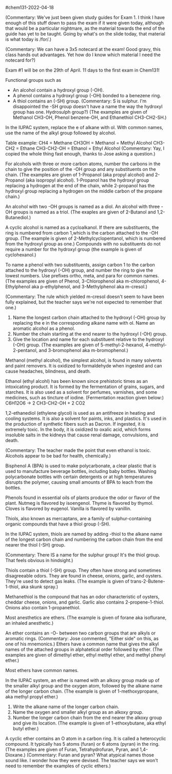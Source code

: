 #chem131-2022-04-18

(Commentary:  We've just been given study guides for Exam 1.  I think I have enough of this stuff down to pass the exam if it were given today, although that would be a particular nightmare, as the material towards the end of the guide has yet to be taught.  Going by what's on the slide today, that material is what today is /for/.)

(Commentary:  We can have a 3x5 notecard at the exam!  Good gravy, this class hands out advantages.  Yet how do I know which material I need the notecard for?)

Exam #1 will be on the 29th of April.  11 days to the first exam in Chem131!

Functional groups such as
* An alcohol contain a hydroxyl group (-OH).
* A phenol contains a hydroxyl group (-OH) bonded to a benezene ring.
* A thiol contains an (-SH) group.  (Commentary:  S is sulphur. 
 I'm disappointed the -SH group doesn't have a name the way the hydroxyl group has one.  Hydrosulph group?)
(The examples are given of Methanol CH3-OH, Phenol benzene-OH, and Ethanethiol CH3-CH2-SH.)

In the IUPAC system, replace the e of alkane with ol.  With common names, use the name of the alkyl group followed by alcohol.

Table example:
CH4 = Methane
CH3OH = Methanol = Methyl Alcohol
CH3-CH2 = Ethane
CH3-CH2-OH = Ethanol = Ethyl Alcohol
(Commentary:  Yay, I copied the whole thing fast enough, thanks to Jose asking a question.)

For alcohols with three or more carbon atoms, number the carbons in the chain to give the position of the -OH group and any substituents on the chain.  (The examples are given of 1-Propanol (aka propyl alcohol) and 2-Propanol (aka isopropyl alcohol).  1-Propanol has the hydroxyl group replacing a hydrogen at the end of the chain, while 2-propanol has the hydroxyl group replacing a hydrogen on the middle carbon of the propane chain.)

An alcohol with two -OH groups is named as a diol.  An alcohol with three -OH groups is named as a triol.  (The exaples are given of 2-Butanol and 1,2-Butanediol.)

A cyclic alcohol is named as a cycloalkanol.  If there are substituents, the ring is numbered from carbon 1,which is the carbon attached to the -OH group.  (The example is given of 2-Methylcyclopentanol, which is numbered from the hydroxyl group as one.)  Compounds with no substituents do not require a number for the hydroxyl group (the example is given of cyclohexanol.)

To name a phenol with two substituents, assign carbon 1 to the carbon attached to the hydroxyl (-OH) group, and number the ring to give the lowest numbers.  Use prefixes ortho, meta, and para for common names.  (The examples are given of Phenol, 3-Chlorophenol aka m-chlorophenol, 4-Ethylphenol aka p-ethylphenol, and 3-Methylphenol aka m-cresol.)

(Commentary:  The rule which yielded m-cresol doesn't seem to have been fully explained, but the teacher says we're not expected to remember that one.)

1.  Name the longest carbon chain attached to the hydroxyl (-OH) group by replacing the e in the corresponding alkane name with ol.  Name an aromatic alcohol as a phenol.
2. Number the chain starting at the end nearer to the hydroxyl (-OH) group.
3. Give the location and name for each substituent relative to the hydroxyl (-OH) group.
(The examples are given of 5-methyl-2-hexanol, 4-methyl-2-pentanol, and 3-bromophenol aka m-bromophenol.)

Methanol (methyl alcohol), the simplest alcohol, is found in many solvents and paint removers.  It is oxidized to formaldehyde when ingested and can cause headaches, blindness, and death.

Ethanol (ethyl alcohl) has been known since prehistoric times as an intoxicating product.  It is formed by the fermentation of grains, sugars, and starches.  It is also used as a solvent for perfumes, varnishes, and some medicines, such as tincture of iodine.
(Fermentation reaction given below:)
C6H12O6 -> 2 CH3-CH2-OH + 2 CO2

1,2-ethanediol (ethylene glycol) is used as an antifreeze in heating and cooling systems.  It is also a solvent for paints, inks, and plastics.  It's used in the production of synthetic fibers such as Dacron.  If ingested, it is extremely toxic.  In the body, it is oxidized to oxalic acid, which forms insoluble salts in the kidneys that cause renal damage, convulsions, and death.

(Commentary: The teacher made the point that even ethanol is toxic.  Alcohols appear to be bad for health, chemically.)

Bisphenol A (BPA) is used to make polycarbonate, a clear plastic that is used to manufacture beverage bottles, including baby bottles.  Washing polycarbonate bottles with certain detergents or at high temperatures disrupts the polymer, causing small amounts of BPA to leach from the bottles.

Phenols found in essential oils of plants produce the odor or flavor of the plant.  Nutmeg is flavored by isoengenol.  Thyme is flavored by thymol.  Cloves is flavored by eugenol.  Vanilla is flavored by vanillin.

Thiols, also known as mercaptans, are a family of sulphur-containing organic compounds that have a thiol group (-SH).

In the IUPAC system, thiols are named by adding -thiol to the alkane name of the longest carbon chain and numbering the carbon chain from the end nearer the thiol (-SH) group.

(Commentary:  There IS a name for the sulphur group!  It's the thiol group.  That feels obvious in hindsight.)

Thiols contain a thiol (-SH) group.  They often have strong and sometimes disagreeable odors.  They are found in cheese, onions, garlic, and oysters.  They're used to detect gas leaks.  (The example is given of trans-2-Butene-1-thiol, aka skunk spray.)

Methanethiol is the compound that has an odor characteristic of oysters, cheddar cheese, onions, and garlic.  Garlic also contains 2-propene-1-thiol.  Onions also contain 1-propanethiol.

Most anesthetics are ethers.  (The example is given of forane aka isoflurane, an inhaled anesthetic.)

An ether contains an -O- between two carbon groups that are alkyls or aromatic rings.  (Commentary:  Jose commented, "Either side" on this, as one of his mnemonics.)  Ethers have a common name that gives the alkyl names of the attached groups in alphatetical order followed by ether.  (The examples are given of dimethyl ether, ethyl methyl ether, and methyl phenyl ether.)

Most ethers have common names.

In the IUPAC system, an ether is named with an alkoxy group made up of the smaller alkyl group and the oxygen atom, followed by the alkane name of the longer carbon chain.  (The example is given of 1-methoxypropane, aka methyl propyl ether.)

1. Write the alkane name of the longer carbon chain.
2. Name the oxygen and smaller alkyl group as an alkoxy group.
3. Number the longer carbon chain from the end nearer the alkoxy group and give its location.
(The example is given of 1-ethoxybutane, aka ethyl butyl ether.)

A cyclic ether contains an O atom in a carbon ring.  It is called a heterocyclic compound.  It typically has 5 atoms (furan) or 6 atoms (pyran) in the ring.  (The examples are given of Furan, Tetrahydrofuran, Pyran, and 1,4-Dioxane.)  (Commentary:  Furan and pyran?  What atypical names those sound like.  I wonder how they were devised.  The teacher says we won't need to remember the examples of cyclic ethers.)

